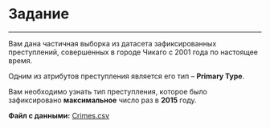 # Задание

---

Вам дана частичная выборка из датасета зафиксированных преступлений, совершенных в городе Чикаго с 2001 года по настоящее время.

Одним из атрибутов преступления является его тип – **Primary Type**.

Вам необходимо узнать тип преступления, которое было зафиксировано **максимальное** число раз в **2015** году.

**Файл с данными:**
[Crimes.csv](https://stepik.org/media/attachments/lesson/24473/Crimes.csv)